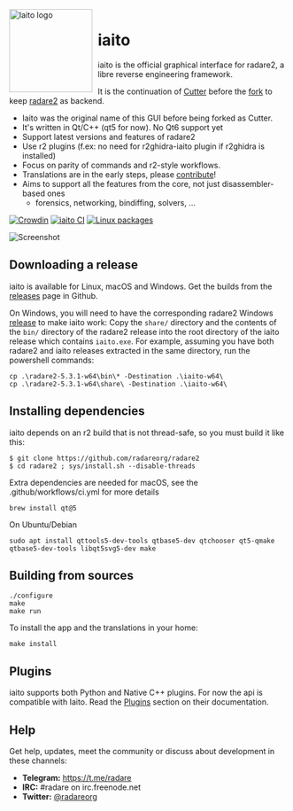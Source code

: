 <img width="150" height="150" align="left" style="float: left; margin: 0 10px 0 0;" alt="Iaito logo" src="https://raw.githubusercontent.com/radareorg/iaito/master/src/img/iaito-circle.svg?sanitize=true">

# iaito

iaito is the official graphical interface for radare2, a libre reverse engineering framework.


It is the continuation of [Cutter](https://cutter.re) before the [fork](https://github.com/rizinorg/cutter) to keep [radare2](https://github.com/radareorg/radare2) as backend.

* Iaito was the original name of this GUI before being forked as Cutter.
* It's written in Qt/C++ (qt5 for now). No Qt6 support yet
* Support latest versions and features of radare2
* Use r2 plugins (f.ex: no need for r2ghidra-iaito plugin if r2ghidra is installed)
* Focus on parity of commands and r2-style workflows.
* Translations are in the early steps, please [contribute](https://crowdin.com/project/iaito)!
* Aims to support all the features from the core, not just disassembler-based ones
  * forensics, networking, bindiffing, solvers, ...

[![Crowdin](https://badges.crowdin.net/iaito/localized.svg)](https://crowdin.com/project/iaito)
[![iaito CI](https://github.com/radareorg/iaito/workflows/iaito%20CI/badge.svg)](https://github.com/radareorg/iaito/actions)
[![Linux packages](https://repology.org/badge/vertical-allrepos/iaito.svg?columns=4)](https://repology.org/project/iaito/versions)


![Screenshot](https://raw.githubusercontent.com/radareorg/iaito/master/docs/source/images/screenshot.png)

## Downloading a release

iaito is available for Linux, macOS and Windows.
Get the builds from the [releases](https://github.com/radareorg/iaito/releases) page in Github.

On Windows, you will need to have the corresponding radare2 Windows [release](https://github.com/radareorg/radare2/releases/) to make iaito work: Copy the `share/` directory and the contents of the `bin/` directory of the radare2 release into the root directory of the iaito release which contains `iaito.exe`. For example, assuming you have both radare2 and iaito releases extracted in the same directory, run the powershell commands:
```
cp .\radare2-5.3.1-w64\bin\* -Destination .\iaito-w64\
cp .\radare2-5.3.1-w64\share\ -Destination .\iaito-w64\
```


## Installing dependencies

iaito depends on an r2 build that is not thread-safe, so you must build it like this:

```
$ git clone https://github.com/radareorg/radare2
$ cd radare2 ; sys/install.sh --disable-threads
```

Extra dependencies are needed for macOS, see the .github/workflows/ci.yml for more details

```
brew install qt@5
```

On Ubuntu/Debian

```
sudo apt install qttools5-dev-tools qtbase5-dev qtchooser qt5-qmake qtbase5-dev-tools libqt5svg5-dev make
```

## Building from sources

```
./configure
make
make run
```
To install the app and the translations in your home:

```
make install
```

## Plugins
iaito supports both Python and Native C++ plugins. For now the api is compatible with Iaito. Read the [Plugins](https://cutter.re/docs/plugins) section on their documentation.

## Help

Get help, updates, meet the community or discuss about development in these channels:

- **Telegram:** https://t.me/radare
- **IRC:** #radare on irc.freenode.net
- **Twitter:** [@radareorg](https://twitter.com/radareorg)
